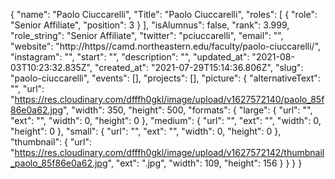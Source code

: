 {
 "name": "Paolo Ciuccarelli",
 "Title": "Paolo Ciuccarelli",
 "roles": [
  {
   "role": "Senior Affiliate",
   "position": 3
  }
 ],
 "isAlumnus": false,
 "rank": 3.999,
 "role_string": "Senior Affiliate",
 "twitter": "pciuccarelli",
 "email": "",
 "website": "http://https//camd.northeastern.edu/faculty/paolo-ciuccarelli/",
 "instagram": "",
 "start": "",
 "description": "",
 "updated_at": "2021-08-03T10:23:32.835Z",
 "created_at": "2021-07-29T15:14:36.806Z",
 "slug": "paolo-ciuccarelli",
 "events": [],
 "projects": [],
 "picture": {
  "alternativeText": "",
  "url": "https://res.cloudinary.com/dfffh0gkl/image/upload/v1627572140/paolo_85f86e0a62.jpg",
  "width": 350,
  "height": 500,
  "formats": {
   "large": {
    "url": "",
    "ext": "",
    "width": 0,
    "height": 0
   },
   "medium": {
    "url": "",
    "ext": "",
    "width": 0,
    "height": 0
   },
   "small": {
    "url": "",
    "ext": "",
    "width": 0,
    "height": 0
   },
   "thumbnail": {
    "url": "https://res.cloudinary.com/dfffh0gkl/image/upload/v1627572142/thumbnail_paolo_85f86e0a62.jpg",
    "ext": ".jpg",
    "width": 109,
    "height": 156
   }
  }
 }
}